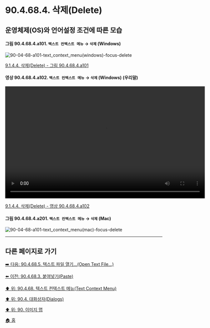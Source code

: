 # 90.4.68.4. 삭제(Delete)
## 운영체제(OS)와 언어설정 조건에 따른 모습

<a id="90-04-68-04-a101"></a>

#### 그림 90.4.68.4.a101. `텍스트 컨텍스트 메뉴` → `삭제` (Windows)
![90-04-68-a101-text_context_menu(windows)-focus-delete](https://github.com/wonder13662/gimp/assets/15767104/e095466f-d80d-4c85-b164-f6798e959955)

[9.1.4.4. 삭제(Delete) - 그림 90.4.68.4.a101](./09-01-04-04-delete.md#90-04-68-04-a101)

<a id="90-04-68-04-a102"></a>

#### 영상 90.4.68.4.a102. `텍스트 컨텍스트 메뉴` → `삭제` (Windows) (우리말)
<video controls="controls" width="640" height="360" src="https://github.com/wonder13662/gimp/assets/15767104/601cdc5b-0511-49a5-89a4-295d6bd5e66b"></video>

[9.1.4.4. 삭제(Delete) - 영상 90.4.68.4.a102](./09-01-04-04-delete.md#90-04-68-04-a102)

<a id="90-04-68-04-a201"></a>

#### 그림 90.4.68.4.a201. `텍스트 컨텍스트 메뉴` → `삭제` (Mac)
![90-04-68-a101-text_context_menu(mac)-focus-delete](https://github.com/wonder13662/gimp/assets/15767104/2a6ca476-4501-4a57-8794-51d2236d207e)

***

## 다른 페이지로 가기

[➡️ 다음: 90.4.68.5. 텍스트 파일 열기...(Open Text File...)](./90-04-68-05-open_text_file.md)

[⬅️ 이전: 90.4.68.3. 붙여넣기(Paste)](./90-04-68-03-paste.md)

[⬆️ 위: 90.4.68. 텍스트 컨텍스트 메뉴(Text Context Menu)](./90-04-68-00-text_context_menu.md)

[⬆️ 위: 90.4. 대화상자(Dialogs)](./90-04-00-dialogs.md)

[⬆️ 위: 90. 이미지 맵](./90-00-image-map.md)

[🏠 홈](./00-home.md)
